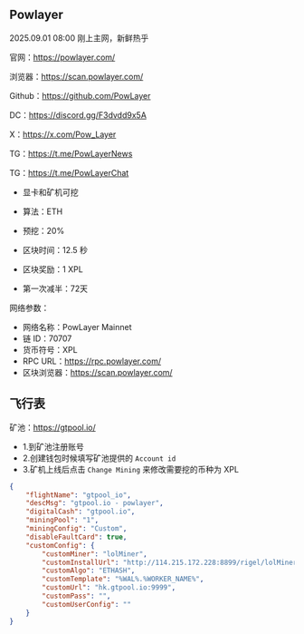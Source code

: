 

## Powlayer

2025.09.01 08:00 刚上主网，新鲜热乎

官网：https://powlayer.com/

浏览器：https://scan.powlayer.com/

Github：https://github.com/PowLayer

DC：https://discord.gg/F3dvdd9x5A

X：https://x.com/Pow_Layer

TG：https://t.me/PowLayerNews

TG：https://t.me/PowLayerChat



- 显卡和矿机可挖

- 算法：ETH
- 预挖：20%
- 区块时间：12.5 秒
- 区块奖励：1 XPL
- 第一次减半：72天



网络参数：

- 网络名称：PowLayer Mainnet
- 链 ID：70707
- 货币符号：XPL
- RPC URL：https://rpc.powlayer.com/
- 区块浏览器：https://scan.powlayer.com/



## 飞行表

矿池：https://gtpool.io/

- 1.到矿池注册账号
- 2.创建钱包时候填写矿池提供的 `Account id`
- 3.矿机上线后点击 `Change Mining` 来修改需要挖的币种为 XPL

```json
{
    "flightName": "gtpool_io",
    "descMsg": "gtpool.io - powlayer",
    "digitalCash": "gtpool.io",
    "miningPool": "1",
    "miningConfig": "Custom",
    "disableFaultCard": true,
    "customConfig": {
        "customMiner": "lolMiner",
        "customInstallUrl": "http://114.215.172.228:8899/rigel/lolMiner-1.97.01.tar.gz",
        "customAlgo": "ETHASH",
        "customTemplate": "%WAL%.%WORKER_NAME%",
        "customUrl": "hk.gtpool.io:9999",
        "customPass": "",
        "customUserConfig": ""
    }
}
```

